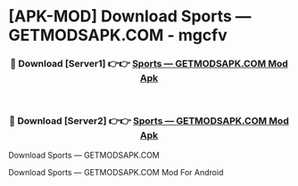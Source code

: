 # [APK-MOD] Download Sports — GETMODSAPK.COM - mgcfv


<div align="center">
<h3>🔴 Download [Server1] 👉👉 <a href="https://apk-comot.site?title=Sports_—_GETMODSAPK.COM">Sports — GETMODSAPK.COM Mod Apk</a></h3><br>
<h3>🔴 Download [Server2] 👉👉 <a href="https://apk-comot.site?title=Sports_—_GETMODSAPK.COM">Sports — GETMODSAPK.COM Mod Apk</a></h3>
</div>



Download Sports — GETMODSAPK.COM 

Download Sports — GETMODSAPK.COM Mod For Android